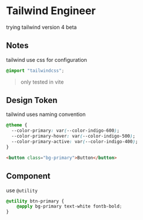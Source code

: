 # Tailwind Engineer

trying tailwind version 4 beta

## Notes

tailwind use css for configuration

```css
@import "tailwindcss";
```

> only tested in vite

## Design Token

tailwind uses naming convention

```css
@theme {
  --color-primary: var(--color-indigo-600);
  --color-primary-hover: var(--color-indigo-500);
  --color-primary-active: var(--color-indigo-400);
}
```

```html
<button class="bg-primary">Button</button>
```

## Component

use `@utility`

```css
@utility btn-primary {
    @apply bg-primary text-white fontb-bold;
}
```

